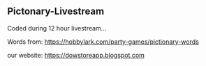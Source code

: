 ## Pictonary-Livestream
Coded during 12 hour livestream...

Words from: https://hobbylark.com/party-games/pictionary-words


our website: https://dowstoreapp.blogspot.com
